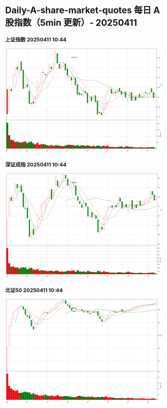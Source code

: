
# Daily-A-share-market-quotes 每日 A 股指数（5min 更新）- 20250411

### 上证指数 20250411 10:44
![](./fig/2025/4/20250411-sh000001.png)

### 深证成指 20250411 10:44
![](./fig/2025/4/20250411-sz399001.png)

### 北证50 20250411 10:44
![](./fig/2025/4/20250411-bj899050.png)
